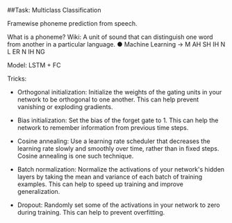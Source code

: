 ##Task:  Multiclass Classification 

Framewise phoneme prediction from speech. 

What is a phoneme? 
Wiki: A unit of sound that can distinguish one word from another in a particular language. ● Machine Learning → M AH SH IH N  L ER N IH NG

Model: LSTM + FC

Tricks: 
* Orthogonal initialization: Initialize the weights of the gating units in your network to be orthogonal to one another. This can help prevent vanishing or exploding gradients.

* Bias initialization: Set the bias of the forget gate to 1. This can help the network to remember information from previous time steps.

* Cosine annealing: Use a learning rate scheduler that decreases the learning rate slowly and smoothly over time, rather than in fixed steps. Cosine annealing is one such technique.

* Batch normalization: Normalize the activations of your network's hidden layers by taking the mean and variance of each batch of training examples. This can help to speed up training and improve generalization.

* Dropout: Randomly set some of the activations in your network to zero during training. This can help to prevent overfitting.
